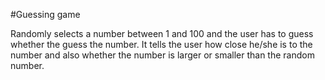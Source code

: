 #Guessing game

Randomly selects a number between 1 and 100 and the user has to guess whether the guess the number.
It tells the user how close he/she is to the number and also whether the number is larger or smaller than the random number.